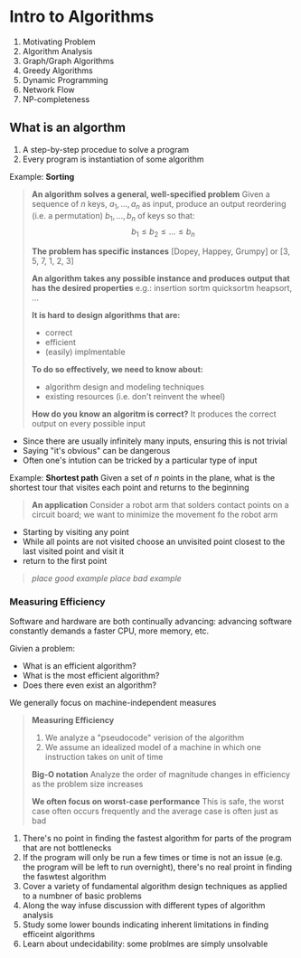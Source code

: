 # Intro to Algorithms

1. Motivating Problem
2. Algorithm Analysis
3. Graph/Graph Algorithms
4. Greedy Algorithms
5. Dynamic Programming
6. Network Flow
7. NP-completeness

## What is an algorthm
1. A step-by-step procedue to solve a program
2. Every program is instantiation of some algorithm

Example: **Sorting**
> **An algorithm solves a general, well-specified problem**
> Given a sequence of $n$ keys, $a_1, ..., a_n$ as input, produce an output reordering (i.e. a permutation) $b_1, ..., b_n$ of keys so that:
> $$b_1 \leq b_2 \leq ... \leq b_n$$
> 
> **The problem has specific instances**
> [Dopey, Happey, Grumpy] or [3, 5, 7, 1, 2, 3]
> 
> **An algorithm takes any possible instance and produces output that has the desired properties**
> e.g.: insertion sortm quicksortm heapsort, ...
> 
> **It is hard to design algorithms that are:**
> - correct
> - efficient
> - (easily) implmentable
> 
> **To do so effectively, we need to know about:**
> - algorithm design and modeling techniques
> - existing resources (i.e. don't reinvent the wheel)
> 
> **How do you know an algoritm is correct?**
> It produces the correct output on every possible input
- Since there are usually infinitely many inputs, ensuring this is not trivial
- Saying "it's obvious" can be dangerous
- Often one's intution can be tricked by a particular type of input

Example: **Shortest path**
Given a set of $n$ points in the plane, what is the shortest tour that visites each point and returns to the beginning
> **An application**
> Consider a robot arm that solders contact points on a circuit board; we want to minimize the movement fo the robot arm
- Starting by visiting any point
- While all points are not visited choose an unvisited point closest to the last visited point and visit it
- return to the first point
> *place good example*
> *place bad example*

### Measuring Efficiency
Software and hardware are both continually advancing: advancing software constantly demands a faster CPU, more memory, etc.

Givien a problem:
- What is an efficient algorithm?
- What is the most efficient algorithm?
- Does there even exist an algorithm?

We generally focus on machine-independent measures
> **Measuring Efficiency**
> 1. We analyze a "pseudocode" verision of the algorithm
> 2. We assume an idealized model of a machine in which one instruction takes on unit of time
> 
> **Big-O notation**
> Analyze the order of magnitude changes in efficiency as the problem size increases
> 
> **We often focus on worst-case performance**
> This is safe, the worst case often occurs frequently and the average case is often just as bad

1. There's no point in finding the fastest algorithm for parts of the program that are not bottlenecks
2. If the program will only be run a few times or time is not an issue (e.g. the program will be left to run overnight), there's no real proint in finding the faswtest algorithm
3. Cover a variety of fundamental algorithm design techniques as applied to a numbner of basic problems
4. Along the way infuse discussion with different types of algorithm analysis
5. Study some lower bounds indicating inherent limitations in finding efficeint algorithms
6. Learn about undecidability: some problmes are simply unsolvable
